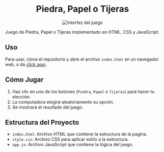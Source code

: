 # <h1 align="center">Piedra, Papel o Tijeras</h1>

<p align="center">
  <img src="https://i.ibb.co/YWJp1hr/preview.png" alt="Interfaz del juego">
</p>

Juego de Piedra, Papel o Tijeras implementado en HTML, CSS y JavaScript.

## Uso

Para usar, clona el repositorio y abre el archivo `index.html` en un navegador web, o da [click aqui](https://rock-paper-scissors-gamejs.vercel.app/).

## Cómo Jugar

1. Haz clic en uno de los botones (`Piedra`, `Papel` o `Tijeras`) para hacer tu elección.
2. La computadora elegirá aleatoriamente su opción.
3. Se mostrará el resultado del juego.

## Estructura del Proyecto

- `index.html`: Archivo HTML que contiene la estructura de la pagina.
- `style.css`: Archivo CSS para aplicar estilo a la estructura.
- `app.js`: Archivo JavaScript que contiene la lógica del juego.
